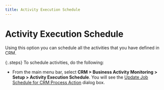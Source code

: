 ```yaml
---
title: Activity Execution Schedule
---
```


# Activity Execution Schedule


Using this option you can schedule all the activities that you have  defined in CRM.


{:.steps}
To schedule activities, do the following:

- From the main  menu bar, select **CRM 
 &gt; Business Activity Monitoring &gt; Setup &gt; Activity Execution Schedule**.  You will see the [Update  Job Schedule for CRM  Process Action]({{site.crm_baseurl}}/misc/the_update_job_schedule_for_crm_process_action_dialog_box.html) dialog box.

